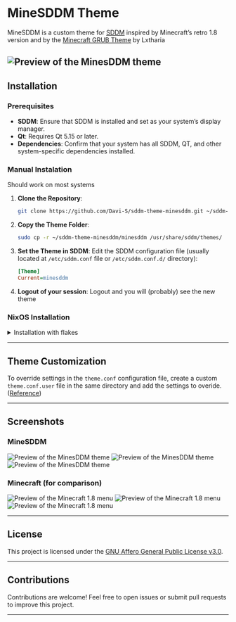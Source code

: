 # MineSDDM Theme

MineSDDM is a custom theme for [SDDM](https://wiki.archlinux.org/title/SDDM) inspired by Minecraft’s retro 1.8 version and by the [Minecraft GRUB Theme](https://github.com/Lxtharia/minegrub-theme) by Lxtharia

![Preview of the MinesDDM theme](screenshots/minesddm_preview_3.png)
---

## Installation

### Prerequisites

- **SDDM**: Ensure that SDDM is installed and set as your system’s display manager.
- **Qt**: Requires Qt 5.15 or later.
- **Dependencies**: Confirm that your system has all SDDM, QT, and other system-specific dependencies installed.

### Manual Instalation

Should work on most systems

1. **Clone the Repository**:
   ```bash
   git clone https://github.com/Davi-S/sddm-theme-minesddm.git ~/sddm-theme-minesddm
   ```

2. **Copy the Theme Folder**:
   ```bash
   sudo cp -r ~/sddm-theme-minesddm/minesddm /usr/share/sddm/themes/
   ```

3. **Set the Theme in SDDM**:
   Edit the SDDM configuration file (usually located at `/etc/sddm.conf` file or `/etc/sddm.conf.d/` directory):
   ```ini
   [Theme]
   Current=minesddm
   ```

3. **Logout of your session**:
   Logout and you will (probably) see the new theme

### NixOS Installation

<details>
<summary>Installation with flakes</summary>

```nix
{
   # ...

  inputs = {
    nixpkgs.url = "github:NixOS/nixpkgs/nixos-unstable";

    minesddm = {
      url = "github:Davi-S/sddm-theme-minesddm";
      inputs.nixpkgs.follows = "nixpkgs";
    };
  };

  outputs = { self, nixpkgs, minesddm }: {
    nixosConfigurations = {
      hostname = nixpkgs.lib.nixosSystem {
         system = "x86_64-linux";
         modules = [
            # ...

            minesddm.nixosModules.default

            # or in your configuration.nix
            ({ config, pkgs, ... }: {
               services.displayManager.sddm = {
                  enable = true;
                  theme = "minesddm";
               };
            });
        ];
      };
    };
  };
}
```
</details>

---

## Theme Customization

To override settings in the `theme.conf` configuration file, create a custom `theme.conf.user` file in the same directory and add the settings to overide. ([Reference](https://wiki.archlinux.org/title/SDDM#Customizing_a_theme))

---

## Screenshots

### MineSDDM
![Preview of the MinesDDM theme](screenshots/minesddm_preview_1.png)
![Preview of the MinesDDM theme](screenshots/minesddm_preview_2.png)
![Preview of the MinesDDM theme](screenshots/minesddm_preview_3.png)

### Minecraft (for comparison)
![Preview of the Minecraft 1.8 menu](screenshots/minecraft_preview_1.jpeg)
![Preview of the Minecraft 1.8 menu](screenshots/minecraft_preview_2.jpeg)
![Preview of the Minecraft 1.8 menu](screenshots/minecraft_preview_3.jpeg)

---

## License

This project is licensed under the [GNU Affero General Public License v3.0](LICENSE).

---

## Contributions

Contributions are welcome! Feel free to open issues or submit pull requests to improve this project.

---
